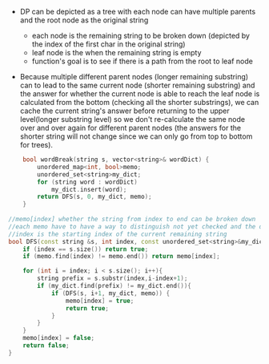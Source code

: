 - DP can be depicted as a tree with each node can have multiple parents and the root node as the original string 
    - each node is the remaining string to be broken down (depicted by the index of the first char in the original string)
    - leaf node is the when the remaining string is empty
    - function's goal is to see if there is a path from the root to leaf node

- Because multiple different parent nodes (longer remaining substring) can to lead to the same current node (shorter remaining substring) and the answer for whether the current node is able to reach the leaf node is calculated from the bottom (checking all the shorter substrings), we can cache the current string's answer before returning to the upper level(longer substring level) so we don't re-calculate the same node over and over again for different parent nodes (the answers for the shorter string will not change since we can only go from top to bottom for trees).

```cpp
    bool wordBreak(string s, vector<string>& wordDict) {
        unordered_map<int, bool>memo;
        unordered_set<string>my_dict;
        for (string word : wordDict)
            my_dict.insert(word);
        return DFS(s, 0, my_dict, memo);
    }
    
//memo[index] whether the string from index to end can be broken down
//each memo have to have a way to distinguish not yet checked and the different answers for after checking
//index is the starting index of the current remaining string
bool DFS(const string &s, int index, const unordered_set<string>&my_dict, unordered_map<int,bool>&memo){
    if (index == s.size()) return true;
    if (memo.find(index) != memo.end()) return memo[index];

    for (int i = index; i < s.size(); i++){
        string prefix = s.substr(index,i-index+1); 
        if (my_dict.find(prefix) != my_dict.end()){ 
            if (DFS(s, i+1, my_dict, memo)) {
                memo[index] = true;
                return true;
            }
        }
    }
    memo[index] = false;
    return false;
}
```

